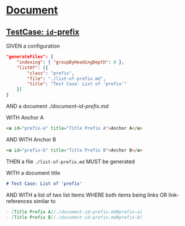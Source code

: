 # [Document](#document)

## [TestCase: `id`-prefix](#testcase-id-prefix)

GIVEN a configuration

```json
"generateFiles": {
    "indexing": { "groupByHeadingDepth": 0 },
    "listOf": [{
        "class": "prefix",
        "file": "./list-of-prefix.md",
        "title": "Test Case: List of 'prefix'"
    }]
}
```

AND a document _./document-id-prefix.md_

WITH <a id="prefix-a" title="Title Prefix A">Anchor A</a>

```md
<a id="prefix-a" title="Title Prefix A">Anchor A</a>
```

AND WITH <a id="prefix-b" title="Title Prefix B">Anchor B</a>

```md
<a id="prefix-b" title="Title Prefix B">Anchor B</a>
```

THEN a file `./list-of-prefix.md` MUST be generated

WITH a document title

```md
# Test Case: List of 'prefix'
```

AND WITH a list of two list items WHERE both items being links OR link-references similar to

```md
- [Title Prefix A](./document-id-prefix.md#prefix-a)
- [Title Prefix B](./document-id-prefix.md#prefix-b)
```
